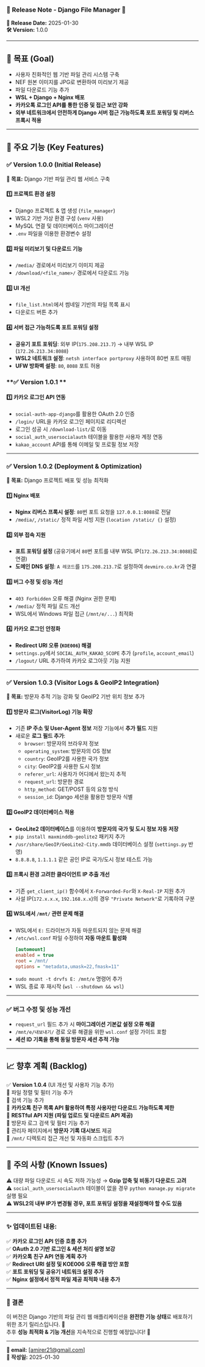 ### **📌 Release Note - Django File Manager 🚀**  

**📅 Release Date:** 2025-01-30  
**🛠️ Version:** 1.0.0  

---

## **🎯 목표 (Goal)**  
- 사용자 친화적인 웹 기반 파일 관리 시스템 구축  
- NEF 원본 이미지를 JPG로 변환하여 미리보기 제공  
- 파일 다운로드 기능 추가  
- **WSL + Django + Nginx 배포**  
- **카카오톡 로그인 API를 통한 인증 및 접근 보안 강화**  
- **외부 네트워크에서 안전하게 Django 서버 접근 가능하도록 포트 포워딩 및 리버스 프록시 적용**  

---

## **📌 주요 기능 (Key Features)**  

### **✅ Version 1.0.0 (Initial Release)**  
**🎯 목표:** Django 기반 파일 관리 웹 서비스 구축  

#### **1️⃣ 프로젝트 환경 설정**  
- Django 프로젝트 & 앱 생성 (`file_manager`)  
- WSL2 기반 가상 환경 구성 (`venv` 사용)  
- MySQL 연결 및 데이터베이스 마이그레이션  
- `.env` 파일을 이용한 환경변수 설정  

#### **2️⃣ 파일 미리보기 및 다운로드 기능**  
- `/media/` 경로에서 미리보기 이미지 제공  
- `/download/<file_name>/` 경로에서 다운로드 가능  

#### **3️⃣ UI 개선**  
- `file_list.html`에서 썸네일 기반의 파일 목록 표시  
- 다운로드 버튼 추가  


#### **4️⃣ 서버 접근 가능하도록 포트 포워딩 설정**  
- **공유기 포트 포워딩**: 외부 IP(`175.208.213.7`) → 내부 WSL IP (`172.26.213.34:8088`)  
- **WSL2 네트워크 설정**: `netsh interface portproxy` 사용하여 80번 포트 매핑  
- **UFW 방화벽 설정**: `80`, `8088` 포트 허용  


### **✅ Version 1.0.1 **  
#### **1️⃣ 카카오 로그인 API 연동**  
- `social-auth-app-django`를 활용한 OAuth 2.0 인증  
- `/login/` URL을 카카오 로그인 페이지로 리디렉션  
- 로그인 성공 시 `/download-list/`로 이동  
- `social_auth_usersocialauth` 테이블을 활용한 사용자 계정 연동  
- `kakao_account` API를 통해 이메일 및 프로필 정보 저장  


---

### **✅ Version 1.0.2 (Deployment & Optimization)**  
**🎯 목표:** Django 프로젝트 배포 및 성능 최적화  

#### **1️⃣ Nginx 배포**  
- **Nginx 리버스 프록시 설정**: `80`번 포트 요청을 `127.0.0.1:8088`로 전달  
- `/media/`, `/static/` 정적 파일 서빙 지원 (`location /static/ {}` 설정)  

#### **2️⃣ 외부 접속 지원**  
- **포트 포워딩 설정** (공유기에서 `80`번 포트를 내부 WSL IP(`172.26.213.34:8088`)로 연결)  
- **도메인 DNS 설정**: `A 레코드`를 `175.208.213.7`로 설정하여 `devmiro.co.kr`과 연결  

#### **3️⃣ 버그 수정 및 성능 개선**  
- `403 Forbidden` 오류 해결 (Nginx 권한 문제)  
- `/media/` 정적 파일 로드 개선  
- WSL에서 Windows 파일 접근 (`/mnt/e/...`) 최적화  

#### **4️⃣ 카카오 로그인 안정화**  
- **Redirect URI 오류 (`KOE006`) 해결**  
- `settings.py`에서 `SOCIAL_AUTH_KAKAO_SCOPE` 추가 (`profile`, `account_email`)  
- `/logout/` URL 추가하여 카카오 로그아웃 기능 지원  

---


### **✅ Version 1.0.3 (Visitor Logs & GeoIP2 Integration)**
**🎯 목표:** 방문자 추적 기능 강화 및 GeoIP2 기반 위치 정보 추가  

#### **1️⃣ 방문자 로그(VisitorLog) 기능 확장**  
- 기존 **IP 주소 및 User-Agent 정보** 저장 기능에서 **추가 필드** 지원  
- 새로운 **로그 필드 추가**:  
  - `browser`: 방문자의 브라우저 정보  
  - `operating_system`: 방문자의 OS 정보  
  - `country`: GeoIP2를 사용한 국가 정보  
  - `city`: GeoIP2를 사용한 도시 정보  
  - `referer_url`: 사용자가 어디에서 왔는지 추적  
  - `request_url`: 방문한 경로  
  - `http_method`: GET/POST 등의 요청 방식  
  - `session_id`: Django 세션을 활용한 방문자 식별  

#### **2️⃣ GeoIP2 데이터베이스 적용**  
- **GeoLite2 데이터베이스**를 이용하여 **방문자의 국가 및 도시 정보 자동 저장**  
- `pip install maxminddb-geolite2` 패키지 추가  
- `/usr/share/GeoIP/GeoLite2-City.mmdb` 데이터베이스 설정 (`settings.py` 반영)  
- `8.8.8.8`, `1.1.1.1` 같은 공인 IP로 국가/도시 정보 테스트 가능  

#### **3️⃣ 프록시 환경 고려한 클라이언트 IP 추출 개선**  
- 기존 `get_client_ip()` 함수에서 `X-Forwarded-For`와 `X-Real-IP` 지원 추가  
- 사설 IP(`172.x.x.x`, `192.168.x.x`)의 경우 `"Private Network"`로 기록하여 구분  

#### **4️⃣ WSL에서 `/mnt/` 관련 문제 해결**  
- WSL에서 `E:` 드라이브가 자동 마운트되지 않는 문제 해결  
- `/etc/wsl.conf` 파일 수정하여 **자동 마운트 활성화**  
  ```ini
  [automount]
  enabled = true
  root = /mnt/
  options = "metadata,umask=22,fmask=11"
  ```
- `sudo mount -t drvfs E: /mnt/e` 명령어 추가  
- WSL 종료 후 재시작 (`wsl --shutdown && wsl`)  

---

### **✅ 버그 수정 및 성능 개선**  
- `request_url` 필드 추가 시 **마이그레이션 기본값 설정 오류 해결**  
- `/mnt/e/내보내기/` 경로 오류 해결을 위한 `wsl.conf` 설정 가이드 포함  
- **세션 ID 기록을 통해 동일 방문자 세션 추적 가능**  

---

## **📈 향후 계획 (Backlog)**  
✅ **Version 1.0.4** (UI 개선 및 사용자 기능 추가)  
🔹 파일 정렬 및 필터 기능 추가  
🔹 검색 기능 추가  
🔹 **카카오톡 친구 목록 API 활용하여 특정 사용자만 다운로드 가능하도록 제한**  
🔹 **RESTful API 지원 (파일 업로드 및 다운로드 API 제공)**  
🔹 방문자 로그 검색 및 필터 기능 추가  
🔹 관리자 페이지에서 **방문자 기록 대시보드** 제공  
🔹 `/mnt/` 디렉토리 접근 개선 및 자동화 스크립트 추가  


---

## **📢 주의 사항 (Known Issues)**  
⚠️ 대량 파일 다운로드 시 속도 저하 가능성 → **Gzip 압축 및 비동기 다운로드 고려**  
⚠️ `social_auth_usersocialauth` 테이블이 없을 경우 `python manage.py migrate` 실행 필요  
⚠️ **WSL2의 내부 IP가 변경될 경우, 포트 포워딩 설정을 재설정해야 할 수도 있음**  

---

### ✨ **업데이트된 내용:**  
✅ **카카오 로그인 API 인증 흐름 추가**  
✅ **OAuth 2.0 기반 로그인 & 세션 처리 설명 보강**  
✅ **카카오톡 친구 API 연동 계획 추가**  
✅ **Redirect URI 설정 및 KOE006 오류 해결 방안 포함**  
✅ **포트 포워딩 및 공유기 네트워크 설정 추가**  
✅ **Nginx 설정에서 정적 파일 제공 최적화 내용 추가**  

---

### **🏁 결론**  
이 버전은 Django 기반의 파일 관리 웹 애플리케이션을 **완전한 기능 상태**로 배포하기 위한 초기 릴리스입니다. 🎉  
추후 **성능 최적화 & 기능 개선**을 지속적으로 진행할 예정입니다! 🚀  

---

**📝 email:** [amirer21@gmail.com]  
**📅 작성일:** 2025-01-30  